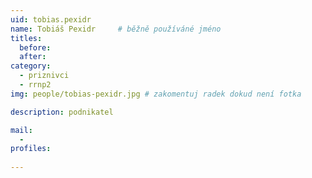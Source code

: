 ```yaml
---
uid: tobias.pexidr
name: Tobiáš Pexidr 	# běžně používáné jméno
titles:
  before: 
  after:
category:
  - priznivci
  - rrnp2
img: people/tobias-pexidr.jpg # zakomentuj radek dokud není fotka

description: podnikatel

mail:
  - 
profiles:
 
---
```


